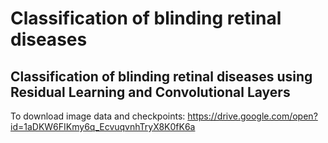 # Classification of blinding retinal diseases
## Classification of blinding retinal diseases using Residual Learning and Convolutional Layers

To download image data and checkpoints: https://drive.google.com/open?id=1aDKW6FIKmy6q_EcvuqvnhTryX8K0fK6a
